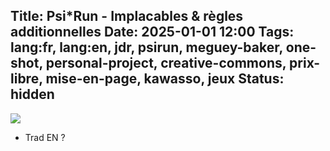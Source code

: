 Title: Psi*Run - Implacables & règles additionnelles
Date: 2025-01-01 12:00
Tags: lang:fr, lang:en, jdr, psirun, meguey-baker, one-shot, personal-project, creative-commons, prix-libre, mise-en-page, kawasso, jeux
Status: hidden
---
![](images/2025/02/PsiRun-cover.jpg)

+ Trad EN ?

<!-- Com'
* [ ] Discord Electric Goat
-->
